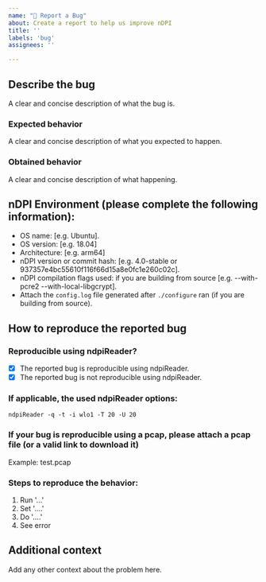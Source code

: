 ```yaml
---
name: "🐞 Report a Bug"
about: Create a report to help us improve nDPI
title: ''
labels: 'bug'
assignees: ''

---
```



## Describe the bug
A clear and concise description of what the bug is.

### Expected behavior
A clear and concise description of what you expected to happen.
### Obtained behavior
A clear and concise description of what happening.

## nDPI Environment (please complete the following information):
* OS name: [e.g. Ubuntu].
* OS version: [e.g. 18.04]
* Architecture: [e.g. arm64]
* nDPI version or commit hash: [e.g. 4.0-stable or 937357e4bc55610f116f66d15a8e0fc1e260c02c].
* nDPI compilation flags used: if you are building from source [e.g. --with-pcre2 --with-local-libgcrypt].
* Attach the `config.log` file generated after `./configure` ran (if you are building from source).

## How to reproduce the reported bug

### Reproducible using ndpiReader?
- [x] The reported bug is reproducible using ndpiReader.
- [x] The reported bug is not reproducible using ndpiReader.

### If applicable, the used ndpiReader options:

``` shell
ndpiReader -q -t -i wlo1 -T 20 -U 20
```

### If your bug is reproducible using a pcap, please attach a pcap file (or a valid link to download it)

Example: test.pcap

### Steps to reproduce the behavior:
1. Run '...'
2. Set '....'
3. Do '....'
4. See error

## Additional context
Add any other context about the problem here.
